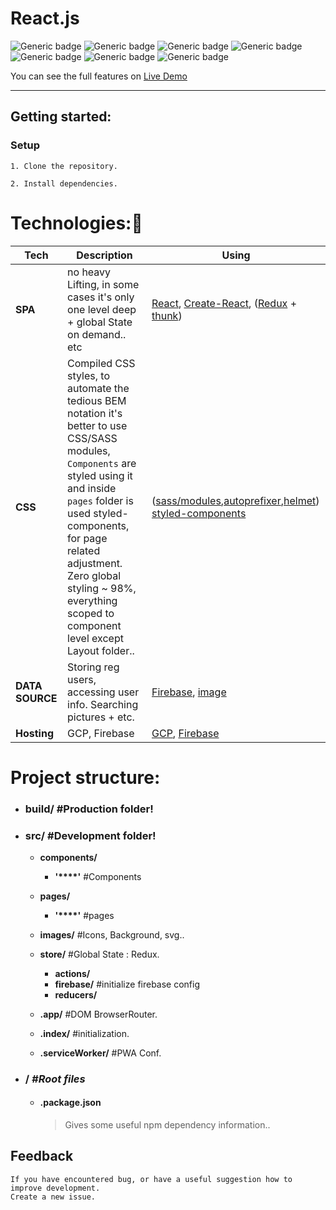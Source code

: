 # React.js
![Generic badge](https://badgen.net/badge/SPA/React.js/blue) ![Generic badge](https://badgen.net/badge/sass/modules/blue) ![Generic badge](https://badgen.net/badge/Serverless/Firebase/yellow) ![Generic badge](https://badgen.net/badge/state-management/Redux/purple) 
![Generic badge](https://badgen.net/badge/reusable-code/'100%'/blue) ![Generic badge](https://badgen.net/badge/spaghetti-code/nope/) ![Generic badge](https://badgen.net/badge/style/styled-components/orange)

You can see the full features on [Live Demo](https://reactjsapp-7dab3.web.app)

---
## Getting started:

### Setup

```
1. Clone the repository.
```

```
2. Install dependencies.
```

# Technologies:💜
| **Tech** | **Description** |**Using** |
|----------|-------|----|
| **SPA** | no heavy Lifting, in some cases it's only one level deep + global State on demand.. etc | [React](https://reactjs.org/), [Create-React](https://facebook.github.io/create-react-app/), ([Redux](https://redux.js.org/) + [thunk](https://github.com/reduxjs/redux-thunk))
| **CSS**  | Compiled CSS styles, to automate the tedious BEM notation it's better to use CSS/SASS modules, ```Components``` are styled using it and inside ```pages``` folder is used styled-components, for page related adjustment. Zero global styling ~ 98%, everything scoped to component level except Layout folder..  | ([sass/modules](https://github.com/css-modules/css-modules),[autoprefixer](https://github.com/postcss/autoprefixer),[helmet](https://github.com/nfl/react-helmet)) [styled-components](https://www.styled-components.com/)
| **DATA SOURCE** | Storing reg users, accessing user info. Searching pictures + etc.  | [Firebase](https://firebase.google.com), [image](https://unsplash.com/)
| **Hosting** |  GCP, Firebase | [GCP](https://cloud.google.com/), [Firebase](https://firebase.google.com)

# Project structure:
* ### build/ **#Production folder!**

* ### src/ **#Development folder!**
    * **components/**
        * **'****'** #Components

    * **pages/**
        * **'****'** #pages
    * **images/**  #Icons, Background, svg..  
    * **store/**   #Global State : Redux.
        * **actions/**
        * **firebase/**  #initialize firebase config
        * **reducers/**

    * **.app/**  #DOM BrowserRouter.
    * **.index/**  #initialization.
     * **.serviceWorker/**  #PWA Conf.

* ### / ***#Root files***

  - #### .package.json

    > Gives some useful npm dependency information..

## Feedback

    If you have encountered bug, or have a useful suggestion how to improve development.
    Create a new issue.
